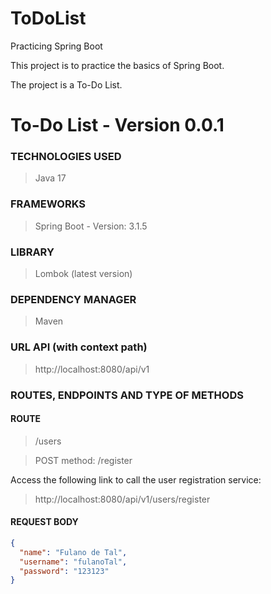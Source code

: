 # ToDoList
Practicing Spring Boot

This project is to practice the basics of Spring Boot.

The project is a To-Do List.

# To-Do List - Version 0.0.1 

### TECHNOLOGIES USED
> Java 17

### FRAMEWORKS
> Spring Boot - Version: 3.1.5

### LIBRARY
> Lombok (latest version) 

### DEPENDENCY MANAGER
> Maven

### URL API (with context path)
> http://localhost:8080/api/v1

### ROUTES, ENDPOINTS AND TYPE OF METHODS

#### ROUTE
> /users

> POST method: /register

Access the following link to call the user registration service:
> http://localhost:8080/api/v1/users/register

#### REQUEST BODY
```json
{
  "name": "Fulano de Tal",
  "username": "fulanoTal",
  "password": "123123"
}
```

